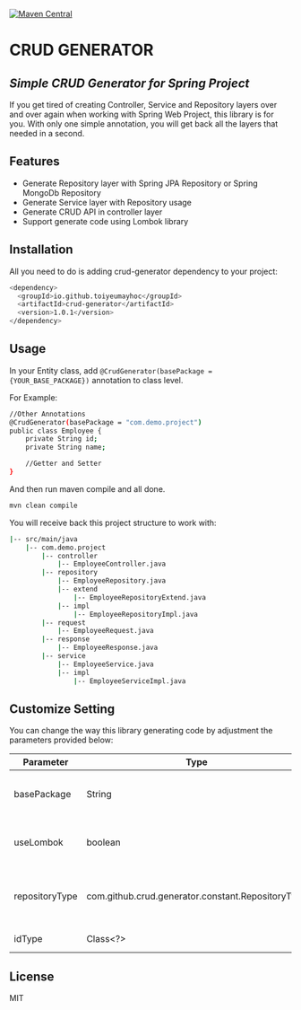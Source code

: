 [![Maven Central](https://img.shields.io/maven-central/v/io.github.toiyeumayhoc/crud-generator.svg?label=Maven%20Central)](https://search.maven.org/artifact/io.github.toiyeumayhoc/crud-generator/1.0.1/jar)
# CRUD GENERATOR
## _Simple CRUD Generator for Spring Project_
If you get tired of creating Controller, Service and Repository layers over and over again when working with Spring Web Project, this library is for you. With only one simple annotation, you will get back all the layers that needed in a second.

## Features

- Generate Repository layer with Spring JPA Repository or Spring MongoDb Repository
- Generate Service layer with Repository usage
- Generate CRUD API in controller layer
- Support generate code using Lombok library

## Installation

All you need to do is adding crud-generator dependency to your project:

```sh
<dependency>
  <groupId>io.github.toiyeumayhoc</groupId>
  <artifactId>crud-generator</artifactId>
  <version>1.0.1</version>
</dependency>
```

## Usage

In your Entity class, add `@CrudGenerator(basePackage = {YOUR_BASE_PACKAGE})` annotation to class level.

For Example: 
```sh
//Other Annotations
@CrudGenerator(basePackage = "com.demo.project")
public class Employee {
    private String id;
    private String name;

    //Getter and Setter
}
```

And then run maven compile and all done.
```sh
mvn clean compile
```
You will receive back this project structure to work with:
```sh
|-- src/main/java
    |-- com.demo.project
        |-- controller
            |-- EmployeeController.java
        |-- repository
            |-- EmployeeRepository.java
            |-- extend
                |-- EmployeeRepositoryExtend.java
            |-- impl
                |-- EmployeeRepositoryImpl.java
        |-- request
            |-- EmployeeRequest.java
        |-- response
            |-- EmployeeResponse.java
        |-- service
            |-- EmployeeService.java
            |-- impl
                |-- EmployeeServiceImpl.java
```

## Customize Setting

You can change the way this library generating code by adjustment the parameters provided below:

| Parameter | Type | Description | Default value
| ------ | ------ | ------ | ------ |
| basePackage | String | Base Package of your project | *REQUIRED
| useLombok | boolean | generate code using Lombok library | true
| repositoryType | com.github.crud.generator.constant.RepositoryType  | Spring Repository your project is using | RepositoryType.MONGO
| idType | Class<?> | Your entity id type | String.class

## License

MIT

